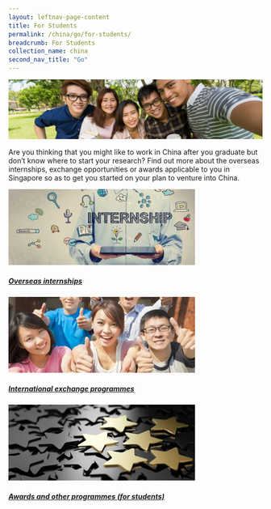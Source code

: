 ```yaml
---
layout: leftnav-page-content
title: For Students
permalink: /china/go/for-students/
breadcrumb: For Students
collection_name: china
second_nav_title: "Go"
---
```


![banner-china-go-for-students](\images\china-students\For-students-cover-pic.jpg)

Are you thinking that you might like to work in China after you graduate but don’t know where to start your research? Find out more about the overseas internships, exchange opportunities or awards applicable to you in Singapore so as to get you started on your plan to venture into China.

<div>
	<div class="row is-multiline">
		<div class="col is-one-third-desktop is-one-third-tablet">
			<a href="/china/go/for-students/overseas-internships/" class="project-link">
				<img src="/images/china-students/Overseas-internships-1-370x150.jpg" alt="Overseas internships" class="project-image">
			<div class="project-card">
				<div class="project-title margin--bottom--xs">
					<h5><b>Overseas internships</b></h5>
				</div>
			</div>
			</a>
		</div>
		<div class="col is-one-third-desktop is-one-third-tablet">
			<a href="/china/go/for-students/international-exchange-programmes/" class="project-link">
				<img src="/images/china-students/International-exchange-programmes-370x150.jpg" alt="International exchange programmes" class="project-image">
			<div class="project-card">
				<div class="project-title margin--bottom--xs">
					<h5><b>International exchange programmes</b></h5>
				</div>
			</div>
			</a>
		</div>
		<div class="col is-one-third-desktop is-one-third-tablet">
			<a href="/china/go/for-students/awards-for-students/" class="project-link">
				<img src="/images/china-students/Awards-and-other-programmes-professionals-370x150.jpg" alt="Awards and other programmes (for students)" class="project-image">
			<div class="project-card">
				<div class="project-title margin--bottom--xs">
					<h5><b>Awards and other programmes (for students)</b></h5>
				</div>
			</div>
			</a>
		</div>
	</div>
</div>